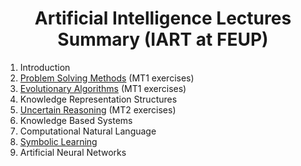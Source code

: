 <h1 align="center">Artificial Intelligence Lectures Summary (IART at FEUP)</h1>

 1. Introduction
 2. [Problem Solving Methods](summary/problem_solving_methods.md) (MT1 exercises)
 3. [Evolutionary Algorithms](summary/evolution_algorithms.md) (MT1 exercises)
 4. Knowledge Representation Structures
 5. [Uncertain Reasoning](summary/uncertain_reasoning.md) (MT2 exercises)
 6. Knowledge Based Systems
 7. Computational Natural Language
 8. [Symbolic Learning](summary/symbolic_learning.md)
 9. Artificial Neural Networks
